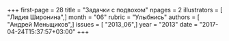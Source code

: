 +++
first-page = 28
title = "Задачки с подвохом"
npages = 2
illustrators = [ "Лидия Широнина",]
month = "06"
rubric = "Улыбнись"
authors = [ "Андрей Меньщиков",]
issues = [ "2013_06",]
year = "2013"
date = "2017-04-24T15:37:57+03:00"
+++
